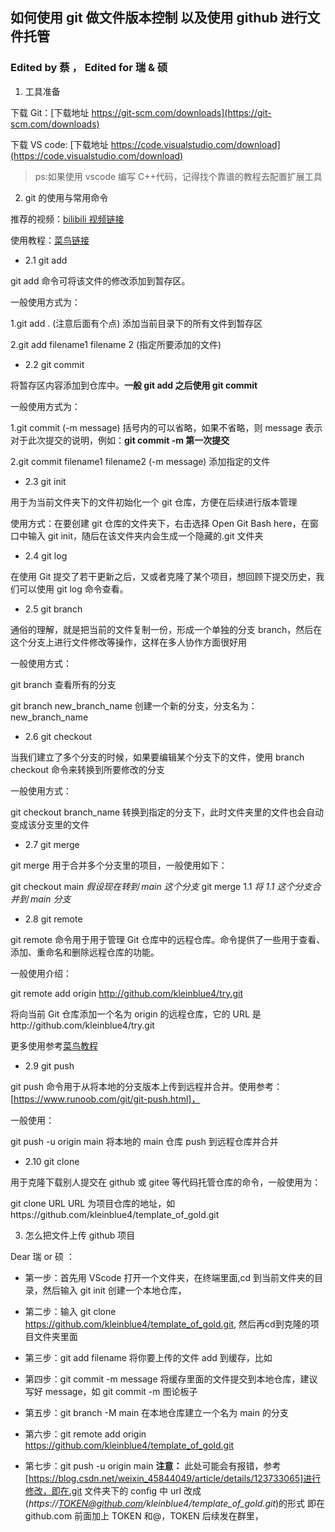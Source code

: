 ## 如何使用 git 做文件版本控制 以及使用 github 进行文件托管

### Edited by 蔡 ， Edited for 瑞 & 硕

1. 工具准备

下载 Git：[下载地址 https://git-scm.com/downloads](https://git-scm.com/downloads)

下载 VS code: [下载地址 https://code.visualstudio.com/download](https://code.visualstudio.com/download)

> ps:如果使用 vscode 编写 C++代码，记得找个靠谱的教程去配置扩展工具

2. git 的使用与常用命令

推荐的视频：[bilibili 视频链接](https://www.bilibili.com/video/BV1s3411g7PS/?spm_id_from=333.337.search-card.all.click)

使用教程：[菜鸟链接](https://www.runoob.com/git/git-tutorial.html)

- 2.1 git add

git add 命令可将该文件的修改添加到暂存区。

一般使用方式为：

1.git add . (注意后面有个点) 添加当前目录下的所有文件到暂存区

2.git add filename1 filename 2 (指定所要添加的文件)

- 2.2 git commit

将暂存区内容添加到仓库中。**一般 git add 之后使用 git commit**

一般使用方式为：

1.git commit (-m message) 括号内的可以省略，如果不省略，则 message 表示对于此次提交的说明，例如：**git commit -m 第一次提交**

2.git commit filename1 filename2 (-m message) 添加指定的文件

- 2.3 git init

用于为当前文件夹下的文件初始化一个 git 仓库，方便在后续进行版本管理

使用方式：在要创建 git 仓库的文件夹下，右击选择 Open Git Bash here，在窗口中输入 git init，随后在该文件夹内会生成一个隐藏的.git 文件夹

- 2.4 git log

在使用 Git 提交了若干更新之后，又或者克隆了某个项目，想回顾下提交历史，我们可以使用 git log 命令查看。

- 2.5 git branch

通俗的理解，就是把当前的文件复制一份，形成一个单独的分支 branch，然后在这个分支上进行文件修改等操作，这样在多人协作方面很好用

一般使用方式：

git branch 查看所有的分支

git branch new_branch_name 创建一个新的分支，分支名为：new_branch_name

- 2.6 git checkout

当我们建立了多个分支的时候，如果要编辑某个分支下的文件，使用 branch checkout 命令来转换到所要修改的分支

一般使用方式：

git checkout branch_name 转换到指定的分支下，此时文件夹里的文件也会自动变成该分支里的文件

- 2.7 git merge

git merge 用于合并多个分支里的项目，一般使用如下：

git checkout main _假设现在转到 main 这个分支_
git merge 1.1 _将 1.1 这个分支合并到 main 分支_

- 2.8 git remote

git remote 命令用于用于管理 Git 仓库中的远程仓库。命令提供了一些用于查看、添加、重命名和删除远程仓库的功能。

一般使用介绍：

git remote add origin http://github.com/kleinblue4/try.git

将向当前 Git 仓库添加一个名为 origin 的远程仓库，它的 URL 是http://github.com/kleinblue4/try.git

更多使用参考[菜鸟教程](https://www.runoob.com/git/git-remote.html)

- 2.9 git push

git push 命令用于从将本地的分支版本上传到远程并合并。使用参考：[https://www.runoob.com/git/git-push.html]，

一般使用：

git push -u origin main 将本地的 main 仓库 push 到远程仓库并合并

- 2.10 git clone

用于克隆下载别人提交在 github 或 gitee 等代码托管仓库的命令，一般使用为：

git clone URL URL 为项目仓库的地址，如https://github.com/kleinblue4/template_of_gold.git

3. 怎么把文件上传 github 项目

Dear 瑞 or 硕 ：

- 第一步：首先用 VScode 打开一个文件夹，在终端里面,cd 到当前文件夹的目录，然后输入 git init 创建一个本地仓库，

- 第二步：输入 git clone https://github.com/kleinblue4/template_of_gold.git, 然后再cd到克隆的项目文件夹里面

- 第三步：git add filename 将你要上传的文件 add 到缓存，比如

- 第四步：git commit -m message 将缓存里面的文件提交到本地仓库，建议写好 message，如 git commit -m 图论板子

- 第五步：git branch -M main 在本地仓库建立一个名为 main 的分支

- 第六步：git remote add origin https://github.com/kleinblue4/template_of_gold.git

- 第七步：git push -u origin main
  **注意：** 此处可能会有报错，参考[https://blog.csdn.net/weixin_45844049/article/details/123733065]进行修改，即在.git 文件夹下的 config 中 url 改成(_https://TOKEN@github.com/kleinblue4/template_of_gold.git_)的形式
  即在 github.com 前面加上 TOKEN 和@，TOKEN 后续发在群里，
